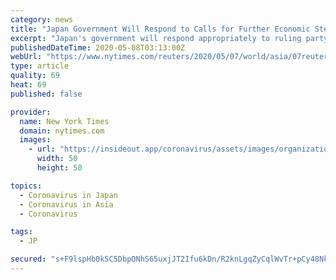 ```yaml
---
category: news
title: "Japan Government Will Respond to Calls for Further Economic Steps: Finance Minister"
excerpt: "Japan's government will respond appropriately to ruling party lawmakers' calls for more steps to cushion the economic fallout from the coronavirus outbreak, Finance Minister Taro Aso said on Friday."
publishedDateTime: 2020-05-08T03:13:00Z
webUrl: "https://www.nytimes.com/reuters/2020/05/07/world/asia/07reuters-health-coronavirus-japan-stimulus.html"
type: article
quality: 69
heat: 69
published: false

provider:
  name: New York Times
  domain: nytimes.com
  images:
    - url: "https://insideout.app/coronavirus/assets/images/organizations/nytimes.com-50x50.jpg"
      width: 50
      height: 50

topics:
  - Coronavirus in Japan
  - Coronavirus in Asia
  - Coronavirus

tags:
  - JP

secured: "s+F9lspHb0kSC5DbpONhS65uxjJT2Ifu6kDn/R2knLgqZyCqlWvTr+pCy48Nk7cJ/GNgNzTt46WY7QkdIbQbgaLkdyFCA3sDp73PBwvq6HnilZgXbnu3Vxs5n/JKfEzgaTodeGOgiHAVLSW7JYj3Y4Akr1BD3njIsXFd55GIRV8sCwMDIBACKgm79zuH9If9dOQbYzffvy+3NUVlR8cTUc9W7eKfA+qbSg3st7zKvp7Vy3Lb5VG7eSMjjPnvbPKDF0MNAv5zMe++tK4n6eCnusZktge2qaX/DXdGC4Vf/tPcZ0QUmajFnVJYwUqjWNdW;VTySeN5LPjttol0+eyp3AA=="
---
```


